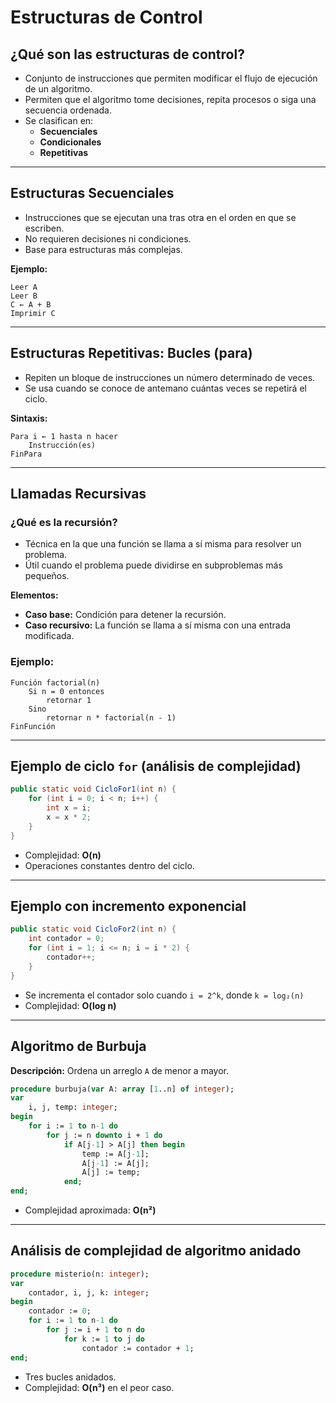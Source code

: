 
# Estructuras de Control

## ¿Qué son las estructuras de control?

- Conjunto de instrucciones que permiten modificar el flujo de ejecución de un algoritmo.
- Permiten que el algoritmo tome decisiones, repita procesos o siga una secuencia ordenada.
- Se clasifican en:
  - **Secuenciales**
  - **Condicionales**
  - **Repetitivas**

---

## Estructuras Secuenciales

- Instrucciones que se ejecutan una tras otra en el orden en que se escriben.
- No requieren decisiones ni condiciones.
- Base para estructuras más complejas.

**Ejemplo:**
```plaintext
Leer A
Leer B
C ← A + B
Imprimir C
```

---

## Estructuras Repetitivas: Bucles (para)

- Repiten un bloque de instrucciones un número determinado de veces.
- Se usa cuando se conoce de antemano cuántas veces se repetirá el ciclo.

**Sintaxis:**
```plaintext
Para i ← 1 hasta n hacer
    Instrucción(es)
FinPara
```

---

## Llamadas Recursivas

### ¿Qué es la recursión?

- Técnica en la que una función se llama a sí misma para resolver un problema.
- Útil cuando el problema puede dividirse en subproblemas más pequeños.

**Elementos:**
- **Caso base:** Condición para detener la recursión.
- **Caso recursivo:** La función se llama a sí misma con una entrada modificada.

### Ejemplo:
```plaintext
Función factorial(n)
    Si n = 0 entonces
        retornar 1
    Sino
        retornar n * factorial(n - 1)
FinFunción
```

---

## Ejemplo de ciclo `for` (análisis de complejidad)

```java
public static void CicloFor1(int n) {
    for (int i = 0; i < n; i++) {
        int x = i;
        x = x * 2;
    }
}
```

- Complejidad: **O(n)**
- Operaciones constantes dentro del ciclo.

---

## Ejemplo con incremento exponencial

```java
public static void CicloFor2(int n) {
    int contador = 0;
    for (int i = 1; i <= n; i = i * 2) {
        contador++;
    }
}
```

- Se incrementa el contador solo cuando `i = 2^k`, donde `k = log₂(n)`
- Complejidad: **O(log n)**

---

## Algoritmo de Burbuja

**Descripción:** Ordena un arreglo `A` de menor a mayor.

```pascal
procedure burbuja(var A: array [1..n] of integer);
var
    i, j, temp: integer;
begin
    for i := 1 to n-1 do
        for j := n downto i + 1 do
            if A[j-1] > A[j] then begin
                temp := A[j-1];
                A[j-1] := A[j];
                A[j] := temp;
            end;
end;
```

- Complejidad aproximada: **O(n²)**

---

## Análisis de complejidad de algoritmo anidado

```pascal
procedure misterio(n: integer);
var
    contador, i, j, k: integer;
begin
    contador := 0;
    for i := 1 to n-1 do
        for j := i + 1 to n do
            for k := 1 to j do
                contador := contador + 1;
end;
```

- Tres bucles anidados.
- Complejidad: **O(n³)** en el peor caso.
